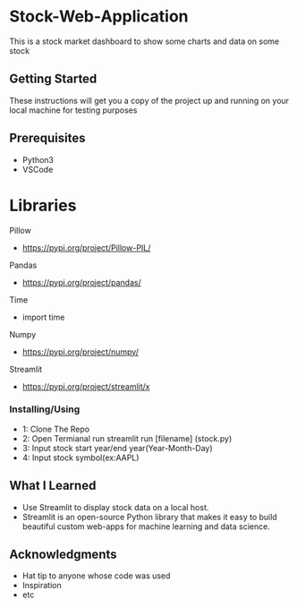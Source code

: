 # Stock-Web-Application
This is a stock market dashboard to show some charts and data on some stock

## Getting Started
These instructions will get you a copy of the project up and running on your local machine for testing purposes

## Prerequisites
* Python3
* VSCode

# Libraries

Pillow
* https://pypi.org/project/Pillow-PIL/

Pandas
* https://pypi.org/project/pandas/

Time
* import time

Numpy
* https://pypi.org/project/numpy/

Streamlit
* https://pypi.org/project/streamlit/x

### Installing/Using
* 1: Clone The Repo
* 2: Open Termianal run streamlit run [filename] (stock.py)
* 3: Input stock start year/end year(Year-Month-Day)
* 4: Input stock symbol(ex:AAPL)

## What I Learned
* Use Streamlit to display stock data on a local host. 
* Streamlit is an open-source Python library that makes it easy to build beautiful custom web-apps for machine learning and data science.


## Acknowledgments
* Hat tip to anyone whose code was used
* Inspiration
* etc
